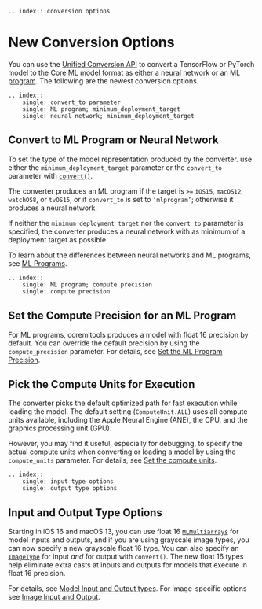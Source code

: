 ```{eval-rst}
.. index:: conversion options
```

# New Conversion Options

You can use the [Unified Conversion API](unified-conversion-api) to convert a TensorFlow or PyTorch model to the Core ML model format as either a neural network or an [ML program](convert-to-ml-program). The following are the newest conversion options.

```{eval-rst}
.. index:: 
    single: convert_to parameter
    single: ML program; minimum_deployment_target
    single: neural network; minimum_deployment_target
```

## Convert to ML Program or Neural Network

To set the type of the model representation produced by the converter. use either the `minimum_deployment_target` parameter or the `convert_to` parameter with [`convert()`](https://apple.github.io/coremltools/source/coremltools.converters.convert.html#module-coremltools.converters._converters_entry). 

The converter produces an ML program if the target is `>=` `iOS15`, `macOS12`, `watchOS8`, or `tvOS15`, or if `convert_to` is set to `‘mlprogram’`; otherwise it produces a neural network. 

If neither the `minimum_deployment_target` nor the `convert_to` parameter is specified, the converter produces a neural network with as minimum of a deployment target as possible.

To learn about the differences between neural networks and ML programs, see [ML Programs](convert-to-ml-program).

```{eval-rst}
.. index:: 
    single: ML program; compute precision
    single: compute precision
```

## Set the Compute Precision for an ML Program

For ML programs, coremltools produces a model with float 16 precision by default. You can override the default precision by using the `compute_precision` parameter. For details, see [Set the ML Program Precision](convert-to-ml-program.md#set-the-ml-program-precision). 

## Pick the Compute Units for Execution

The converter picks the default optimized path for fast execution while loading the model. The default setting (`ComputeUnit.ALL`) uses all compute units available, including the Apple Neural Engine (ANE), the CPU, and the graphics processing unit (GPU). 

However, you may find it useful, especially for debugging, to specify the actual compute units when converting or loading a model by using the `compute_units` parameter. For details, see [Set the compute units](load-and-convert-model.md#set-the-compute-units).

```{eval-rst}
.. index:: 
    single: input type options
    single: output type options
```

## Input and Output Type Options

Starting in iOS 16 and macOS 13, you can use float 16 [`MLMultiarrays`](https://developer.apple.com/documentation/coreml/mlmultiarray) for model inputs and outputs, and if you are using grayscale image types, you can now specify a new grayscale float 16 type. You can also specify an [`ImageType`](https://apple.github.io/coremltools/source/coremltools.converters.mil.input_types.html#coremltools.converters.mil.input_types.ImageType) for input _and_ for output with `convert()`. The new float 16 types help eliminate extra casts at inputs and outputs for models that execute in float 16 precision. 

For details, see [Model Input and Output types](model-input-and-output-types). For image-specific options see [Image Input and Output](image-inputs).


